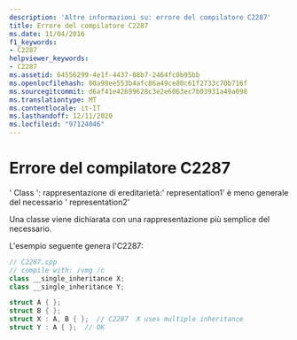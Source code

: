 ```yaml
---
description: 'Altre informazioni su: errore del compilatore C2287'
title: Errore del compilatore C2287
ms.date: 11/04/2016
f1_keywords:
- C2287
helpviewer_keywords:
- C2287
ms.assetid: 64556299-4e1f-4437-88b7-2464fc0b95bb
ms.openlocfilehash: 00a99ee553b4afc86a49ce80c61f2733c70b716f
ms.sourcegitcommit: d6af41e42699628c3e2e6063ec7b03931a49a098
ms.translationtype: MT
ms.contentlocale: it-IT
ms.lasthandoff: 12/11/2020
ms.locfileid: "97124046"
---
```

# <a name="compiler-error-c2287"></a>Errore del compilatore C2287

' Class ': rappresentazione di ereditarietà:' representation1' è meno generale del necessario ' representation2'

Una classe viene dichiarata con una rappresentazione più semplice del necessario.

L'esempio seguente genera l'C2287:

```cpp
// C2287.cpp
// compile with: /vmg /c
class __single_inheritance X;
class __single_inheritance Y;

struct A { };
struct B { };
struct X : A, B { };  // C2287  X uses multiple inheritance
struct Y : A { };  // OK
```
